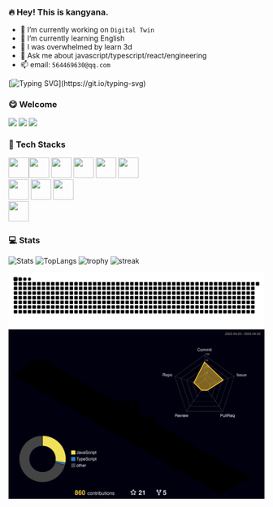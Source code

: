 ### 🔥 Hey! This is kangyana.

- 🔭 I’m currently working on `Digital Twin`
- 🌱 I’m currently learning English
- 🤔 I was overwhelmed by learn 3d
- 💬 Ask me about javascript/typescript/react/engineering
- 📫 email: `564469630@qq.com`

[![Typing SVG](https://readme-typing-svg.herokuapp.com?font=Edu+VIC+WA+NT+Beginner&size=28&width=600&lines=To+see+the+world+as+it+is+and+to+love+it.)](https://git.io/typing-svg)

### 😋 Welcome
![](https://visitor-badge.laobi.icu/badge?page_id=kangyana)
![](https://img.shields.io/github/stars/kangyana?color=fefb7b&logo=Undertale)
![](https://img.shields.io/github/followers/kangyana?color=27da6b&logo=Handshake)

### 🧰 Tech Stacks
<img src="https://cdn.jsdelivr.net/gh/devicons/devicon/icons/javascript/javascript-original.svg" width="40" height="40" /><img src="https://cdn.jsdelivr.net/gh/devicons/devicon/icons/typescript/typescript-original.svg" width="40" height="40" />
<img src="https://cdn.jsdelivr.net/gh/devicons/devicon/icons/react/react-original.svg" width="40" height="40" />
<img src="https://cdn.jsdelivr.net/gh/devicons/devicon/icons/nodejs/nodejs-original.svg" width="40" height="40" />
<img src="https://cdn.jsdelivr.net/gh/devicons/devicon/icons/rust/rust-plain.svg" width="40" height="40" />
<img src="https://cdn.jsdelivr.net/gh/devicons/devicon/icons/android/android-original.svg" width="40" height="40" /><br />
<img src="https://cdn.jsdelivr.net/gh/devicons/devicon/icons/webpack/webpack-original.svg" width="40" height="40" />
<img src="https://cdn.jsdelivr.net/gh/devicons/devicon/icons/gulp/gulp-plain.svg" width="40" height="40" />
<img src="https://cdn.jsdelivr.net/gh/devicons/devicon/icons/selenium/selenium-original.svg" width="40" height="40" /><br />
<img src="https://cdn.jsdelivr.net/gh/devicons/devicon/icons/threejs/threejs-original.svg" width="40" height="40" />

### 💻 Stats
![Stats](https://github-readme-stats.vercel.app/api?username=kangyana&show_icons=true&theme=radical)
![TopLangs](https://github-readme-stats.vercel.app/api/top-langs?username=kangyana&layout=compact&show_icons=true&theme=radical)
![trophy](https://github-profile-trophy.vercel.app/?username=kangyana&theme=radical)
![streak](http://github-readme-streak-stats.herokuapp.com/?user=kangyana&theme=radical)

![snake](./assets/github-contribution-grid-snake.svg)
![github-active](./profile-3d-contrib/profile-night-rainbow.svg)
